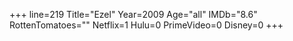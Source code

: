 +++
line=219
Title="Ezel"
Year=2009
Age="all"
IMDb="8.6"
RottenTomatoes=""
Netflix=1
Hulu=0
PrimeVideo=0
Disney=0
+++

